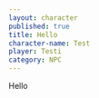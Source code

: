 ```yaml
---
layout: character
published: true
title: Hello
character-name: Test
player: Testi
category: NPC
---
```

Hello

